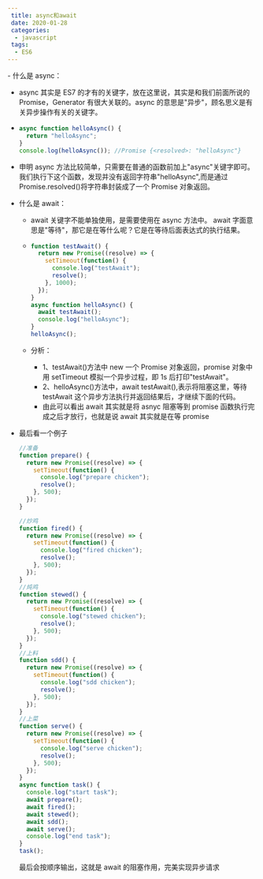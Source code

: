 ```yaml
---
 title: async和await
 date: 2020-01-28
 categories:
  - javascript
 tags:
  - ES6
---
```

<Boxx/>
- 什么是 async：

  - async 其实是 ES7 的才有的关键字，放在这里说，其实是和我们前面所说的 Promise，Generator 有很大关联的。async 的意思是"异步"，顾名思义是有关异步操作有关的关键字。

  - ```js
    async function helloAsync() {
      return "helloAsync";
    }
    console.log(helloAsync()); //Promise {<resolved>: "helloAsync"}
    ```

  - 申明 async 方法比较简单，只需要在普通的函数前加上"async"关键字即可。我们执行下这个函数，发现并没有返回字符串"helloAsync",而是通过 Promise.resolved()将字符串封装成了一个 Promise 对象返回。

* 什么是 await：

  - await 关键字不能单独使用，是需要使用在 async 方法中。 await 字面意思是"等待"，那它是在等什么呢？它是在等待后面表达式的执行结果。

  - ```js
    function testAwait() {
      return new Promise((resolve) => {
        setTimeout(function() {
          console.log("testAwait");
          resolve();
        }, 1000);
      });
    }
    async function helloAsync() {
      await testAwait();
      console.log("helloAsync");
    }
    helloAsync();
    ```

  - 分析：

    - 1、testAwait()方法中 new 一个 Promise 对象返回，promise 对象中用 setTimeout 模拟一个异步过程，即 1s 后打印"testAwait"。
    - 2、helloAsync()方法中，await testAwait(),表示将阻塞这里，等待 testAwait 这个异步方法执行并返回结果后，才继续下面的代码。
    - 由此可以看出 await 其实就是将 asnyc 阻塞等到 promise 函数执行完成之后才放行，也就是说 await 其实就是在等 promise

* 最后看一个例子

  ```js
  //准备
  function prepare() {
    return new Promise((resolve) => {
      setTimeout(function() {
        console.log("prepare chicken");
        resolve();
      }, 500);
    });
  }

  //炒鸡
  function fired() {
    return new Promise((resolve) => {
      setTimeout(function() {
        console.log("fired chicken");
        resolve();
      }, 500);
    });
  }
  //炖鸡
  function stewed() {
    return new Promise((resolve) => {
      setTimeout(function() {
        console.log("stewed chicken");
        resolve();
      }, 500);
    });
  }
  //上料
  function sdd() {
    return new Promise((resolve) => {
      setTimeout(function() {
        console.log("sdd chicken");
        resolve();
      }, 500);
    });
  }
  //上菜
  function serve() {
    return new Promise((resolve) => {
      setTimeout(function() {
        console.log("serve chicken");
        resolve();
      }, 500);
    });
  }
  async function task() {
    console.log("start task");
    await prepare();
    await fired();
    await stewed();
    await sdd();
    await serve();
    console.log("end task");
  }
  task();
  ```

  最后会按顺序输出，这就是 await 的阻塞作用，完美实现异步请求
